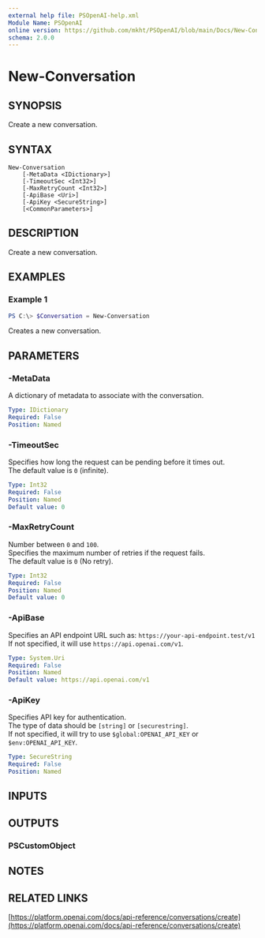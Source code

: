 ```yaml
---
external help file: PSOpenAI-help.xml
Module Name: PSOpenAI
online version: https://github.com/mkht/PSOpenAI/blob/main/Docs/New-Conversation.md
schema: 2.0.0
---
```


# New-Conversation

## SYNOPSIS
Create a new conversation.

## SYNTAX

```
New-Conversation
    [-MetaData <IDictionary>]
    [-TimeoutSec <Int32>]
    [-MaxRetryCount <Int32>]
    [-ApiBase <Uri>]
    [-ApiKey <SecureString>]
    [<CommonParameters>]
```

## DESCRIPTION
Create a new conversation.

## EXAMPLES

### Example 1
```powershell
PS C:\> $Conversation = New-Conversation
```
Creates a new conversation.

## PARAMETERS

### -MetaData
A dictionary of metadata to associate with the conversation.

```yaml
Type: IDictionary
Required: False
Position: Named
```

### -TimeoutSec
Specifies how long the request can be pending before it times out.  
The default value is `0` (infinite).

```yaml
Type: Int32
Required: False
Position: Named
Default value: 0
```

### -MaxRetryCount
Number between `0` and `100`.  
Specifies the maximum number of retries if the request fails.  
The default value is `0` (No retry).

```yaml
Type: Int32
Required: False
Position: Named
Default value: 0
```

### -ApiBase
Specifies an API endpoint URL such as: `https://your-api-endpoint.test/v1`  
If not specified, it will use `https://api.openai.com/v1`.

```yaml
Type: System.Uri
Required: False
Position: Named
Default value: https://api.openai.com/v1
```

### -ApiKey
Specifies API key for authentication.  
The type of data should be `[string]` or `[securestring]`.  
If not specified, it will try to use `$global:OPENAI_API_KEY` or `$env:OPENAI_API_KEY`.

```yaml
Type: SecureString
Required: False
Position: Named
```


## INPUTS

## OUTPUTS

### PSCustomObject

## NOTES

## RELATED LINKS

[https://platform.openai.com/docs/api-reference/conversations/create](https://platform.openai.com/docs/api-reference/conversations/create)
